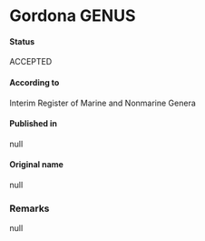 Gordona GENUS
=======

#### Status
ACCEPTED

#### According to
Interim Register of Marine and Nonmarine Genera

#### Published in
null

#### Original name
null

### Remarks
null